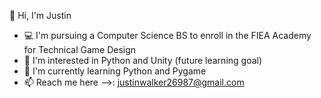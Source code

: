 👋 Hi, I'm Justin

- 💻 I'm pursuing a Computer Science BS to enroll in the FIEA Academy for Technical Game Design
- 👀 I'm interested in Python and Unity (future learning goal)
- 🌱 I'm currently learning Python and Pygame
- 📫 Reach me here -->: justinwalker26987@gmail.com
